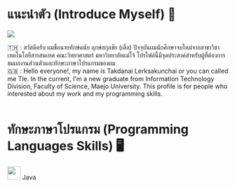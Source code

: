 # แนะนำตัว (Introduce Myself) 👋

<!--horizontal divider(gradiant)-->
<img src="https://user-images.githubusercontent.com/73097560/115834477-dbab4500-a447-11eb-908a-139a6edaec5c.gif">

:thailand: : สวัสดีครับ ผมชื่อนายทักษ์ดนัย ฤกษ์สกุลชัย (เติ้ล) ปัจจุบันผมนักศึกษาจบใหม่จากสาขาวิชาเทคโนโลยีสารสนเทศ คณะวิทยาศาสตร์ มหาวิทยาลัยแม่โจ้ โปรไฟล์นี้มีจุดประสงค์สำหรับผู้ที่ต้องการชมผลงานส่วนตัวและทักษะภาษาโปรแกรมของผม<br />
:uk: : Hello everyone!, my name is Takdanai Lerksakunchai or you can called me Tle. In the current, I'm a new graduate from Information Technology Division, Faculty of Science, Maejo University. This profile is for people who interested about my work and my programming skills.<br /><br />

# ทักษะภาษาโปรแกรม (Programming Languages Skills) :desktop_computer:

<img src="https://raw.githubusercontent.com/jmnote/z-icons/master/svg/java.svg" width="30" height="30"> Java

